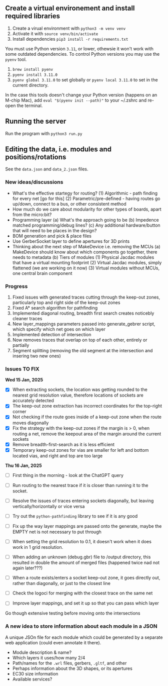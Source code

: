 ## Create a virtual environement and install required libraries

1. Create a virual environment with `python3 -m venv venv`
2. Activate it with `source venv/bin/activate`
3. Install dependencies `pip3 install -r requirements.txt`

You must use Python version `3.11`, or lower, othewsie it won't work with some outdated dependencies. To control Python versions you may use the `pyenv` tool.

1. `brew install pyenv`
2. `pyenv install 3.11.0`
3. `pyenv global 3.11.0` to set globally or `pyenv local 3.11.0` to set in the current directory.

In the case this tools doesn't change your Python version (happens on an M-chip Mac), add `eval "$(pyenv init --path)"` to your ~/.zshrc and re-open the terminal.

## Running the server

Run the program with `python3 run.py`

## Editing the data, i.e. modules and positions/rotations

See the `data.json` and `data_2.json` files.

### New ideas/discussions

- What's the effective startegy for routing?
  (1) Algorithmic - path finding for every net [go for this]
  (2) Parametric/pre-defined - having routes go up/down, connect to a bus, or other consistent method
- How much do we care about modularity for other types of boards, apart from the micro:bit?
- Programming layer
  (a) What's the approach going to be
  (b) Impedence matched programming/debug lines?
  (c) Any additional hardware/button that will need to be places in the design?
- BOM generation and pick & place files
- Use GerberSocket layer to define apertures for 3D prints
- Thinking about the next step of MakeDevice i.e. removing the MCUs
  (a) MakeDevice should know about which components go together, there needs to metadata
  (b) Tiers of modules
  (1) Physical Jacdac modules that have a virtual mounting footprint
  (2) Virtual Jacdac modules, simply flattened (we are working on it now)
  (3) Virtual modules without MCUs, one central brain component

### Progress

1. Fixed issues with generated traces cutting through the keep-out zones, particularly top and right side of the keep-out zones
2. Fixed A\* search algorithm for pathfinding
3. Implemented diagonal routing, breadth first search creates noticebly cleaner traces
4. New layer_mappings parameters passed into generate_gebrer script, which specify which net goes on which layer
5. Implemented detection of intersection
6. Now removes traces that overlap on top of each other, entirely or partially
7. Segment splitting (removing the old segment at the intersection and insering two new ones)

### Issues TO FIX

**Wed 15 Jan, 2025**

- [x] When extracting sockets, the location was getting rounded to the nearest grid resolution value, therefore locations of sockets are accurately detected
- [x] The keep-out zone extraction has incorrect coordinates for the top-right corner
- [x] Not checking if the route goes inside of a keep-out zone when the route moves diagonally
- [x] Fix the strategy with the keep-out zones if the margin is > 0, when routing a net, remove the keepout area of the margin around the current sockets
- [x] Remove breadth-first-search as it is less efficient
- [x] Temporary keep-out zones for vias are smaller for left and bottom located vias, and right and top are too large

**Thu 16 Jan, 2025**
- [ ] First thing in the morning - look at the ChatGPT query
- [ ] Run routing to the nearest trace if it is closer than running it to the socket. 
- [ ] Resolve the issues of traces entering sockets diagonally, but leaving vertically/horizontally or vice versa

- [ ] Try out the `python-pathfinding` library to see if it is any good

- [ ] Fix up the way layer mappings are passed onto the generate, maybe the EMPTY net is not necessary to put through
- [ ] When setting the grid resolution to 0.1, it doesn't work when it does work in 1 grid resolution.
- [ ] When adding an unknown (debug.gbr) file to /output directory, this resulted in double the amount of merged files (happened twice nad not again later???)
- [ ] When a route exists/enters a socket keep-out zone, it goes directly out, rather than diagonally, or just to the closest line
- [ ] Check the logoci for merging with the closest trace on the same net
- [ ] Improve layer mappings, and set it up so that you can pass which layer

Go though extensive testing before moving onto the intersections



### A new idea to store information about each module in a JSON

A unique JSOn file for each module which could be generated by a separate web application (could even annotate it there).

- Module description & name?
- Which layers it uses/how many 2/4
- Path/names for the `.wrl` files, gerbers, `.gltf`, and other
- Perhaps information about the 3D shapes, or its apertures
- EC30 size information
- Available services?
